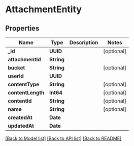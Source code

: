 # AttachmentEntity

## Properties
Name | Type | Description | Notes
------------ | ------------- | ------------- | -------------
**_id** | **UUID** |  | [optional] 
**attachmentId** | **String** |  | 
**bucket** | **String** |  | [optional] 
**userId** | **UUID** |  | 
**contentType** | **String** |  | [optional] 
**contentLength** | **Int64** |  | [optional] 
**contentId** | **String** |  | [optional] 
**name** | **String** |  | [optional] 
**createdAt** | **Date** |  | 
**updatedAt** | **Date** |  | 

[[Back to Model list]](../README#documentation-for-models) [[Back to API list]](../README#documentation-for-api-endpoints) [[Back to README]](../README)


